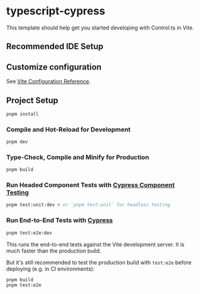 # typescript-cypress

This template should help get you started developing with Control.ts in Vite.

## Recommended IDE Setup

## Customize configuration

See [Vite Configuration Reference](https://vitejs.dev/config/).

## Project Setup

```sh
pnpm install
```

### Compile and Hot-Reload for Development

```sh
pnpm dev
```

### Type-Check, Compile and Minify for Production

```sh
pnpm build
```

  ### Run Headed Component Tests with [Cypress Component Testing](https://on.cypress.io/component)

  ```sh
  pnpm test:unit:dev # or `pnpm test:unit` for headless testing
  ```
  
  ### Run End-to-End Tests with [Cypress](https://www.cypress.io/)

  ```sh
  pnpm test:e2e:dev
  ```

  This runs the end-to-end tests against the Vite development server.
  It is much faster than the production build.

  But it's still recommended to test the production build with `test:e2e` before deploying (e.g. in CI environments):

  ```sh
  pnpm build
  pnpm test:e2e
  ```
  